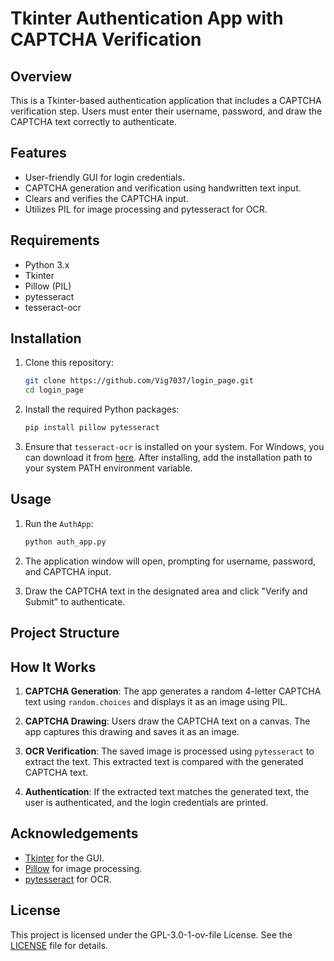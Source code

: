 # Tkinter Authentication App with CAPTCHA Verification

## Overview

This is a Tkinter-based authentication application that includes a CAPTCHA verification step. Users must enter their username, password, and draw the CAPTCHA text correctly to authenticate.

## Features

- User-friendly GUI for login credentials.
- CAPTCHA generation and verification using handwritten text input.
- Clears and verifies the CAPTCHA input.
- Utilizes PIL for image processing and pytesseract for OCR.

## Requirements

- Python 3.x
- Tkinter
- Pillow (PIL)
- pytesseract
- tesseract-ocr

## Installation

1. Clone this repository:
    ```sh
    git clone https://github.com/Vig7037/login_page.git
    cd login_page
    ```

2. Install the required Python packages:
    ```sh
    pip install pillow pytesseract
    ```

3. Ensure that `tesseract-ocr` is installed on your system. For Windows, you can download it from [here](https://github.com/tesseract-ocr/tesseract/wiki). After installing, add the installation path to your system PATH environment variable.

## Usage

1. Run the `AuthApp`:
    ```sh
    python auth_app.py
    ```

2. The application window will open, prompting for username, password, and CAPTCHA input.

3. Draw the CAPTCHA text in the designated area and click "Verify and Submit" to authenticate.

## Project Structure

## How It Works

1. **CAPTCHA Generation**: The app generates a random 4-letter CAPTCHA text using `random.choices` and displays it as an image using PIL.

2. **CAPTCHA Drawing**: Users draw the CAPTCHA text on a canvas. The app captures this drawing and saves it as an image.

3. **OCR Verification**: The saved image is processed using `pytesseract` to extract the text. This extracted text is compared with the generated CAPTCHA text.

4. **Authentication**: If the extracted text matches the generated text, the user is authenticated, and the login credentials are printed.

## Acknowledgements

- [Tkinter](https://docs.python.org/3/library/tkinter.html) for the GUI.
- [Pillow](https://pillow.readthedocs.io/en/stable/) for image processing.
- [pytesseract](https://pypi.org/project/pytesseract/) for OCR.

## License

This project is licensed under the GPL-3.0-1-ov-file License. See the [LICENSE](LICENSE) file for details.

